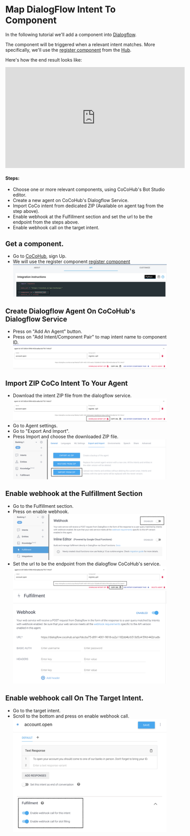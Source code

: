 # Map DialogFlow Intent To Component

In the following tutorial we'll add a component into [Dialogflow](https://dialogflow.cloud.google.com/ "Dialogflow"). 

The component will be triggered when a relevant intent matches.
More specifically, we'll use the [register component](https://cocohub.ai/blueprint/register_vp3/about "register component")
from the [Hub](https://cocohub.ai/ "CoCo Marketplace").

Here's how the end result looks like:
<iframe width="560" height="315" src="https://www.youtube.com/embed/9iGWVK7CcjQ" frameborder="0" allowfullscreen></iframe>


#### Steps:

* Choose one or more relevant components, using CoCoHub's Bot Studio editor.
* Create a new agent on CoCoHub's Dialogflow Service.
* Import CoCo intent from dedicated ZIP (Available on agent tag from the step above).
* Enable webhook at the Fulfillment section and set the url to be the endpoint from the steps above.
* Enable webhook call on the target intent.


## Get a component.

* Go to [CoCoHub](https://cocohub.ai/ "CoCoHub"), sign Up.
* We will use the register component [register component](https://cocohub.ai/blueprint/register_vp3/about "register component")
![](./screenshots/map_dialogFlow_intent_to_component/1_Get_Component.png)

## Create Dialogflow Agent On  CoCoHub's Dialogflow Service

* Press on "Add An Agent" button.
* Press on "Add Intent/Component Pair" to map intent name to component ID.
![](./screenshots/map_dialogFlow_intent_to_component/2_Add_New_Agent.png)

## Import ZIP CoCo Intent To Your Agent

* Download the intent ZIP file from the dialogflow service.
![](./screenshots/map_dialogFlow_intent_to_component/3_Download_ZIP.png)
* Go to Agent settings.
* Go to "Export And Import".
* Press Import and choose the downloaded ZIP file.
![](./screenshots/map_dialogFlow_intent_to_component/4_Import_ZIP.png)

## Enable webhook at the Fulfillment Section

* Go to the Fulfillment section.                 
* Press on enable webhook.
![](./screenshots/map_dialogFlow_intent_to_component/5_Enable_Webhook.png)
* Set the url to be the endpoint from the dialogflow CoCoHub's service.
![](./screenshots/map_dialogFlow_intent_to_component/6_Copy_Link.png)
![](./screenshots/map_dialogFlow_intent_to_component/7_Set_URL.png)

## Enable webhook call On The Target Intent.

* Go to the target intent.
* Scroll to the bottom and press on enable webhook call.
![](./screenshots/map_dialogFlow_intent_to_component/8_Enable_Webhook_Call.png)
